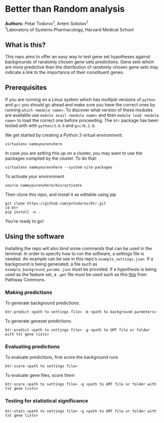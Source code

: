 # Better than Random analysis

**Authors:** Petar Todorov<sup>1</sup>, Artem Sokolov<sup>1</sup><br />
<sup>1</sup>Laboratory of Systems Pharmacology, Harvard Medical School

## What is this?

This repo aims to offer an easy way to test gene set hypotheses against
backgrounds of randomly chosen gene sets predictions. Gene sets which are more
predictive than the distribution of randomly chosen gene sets may indicate a
link to the importance of their constituent genes.

## Prerequisites

If you are running on a Linux system which has multiple versions of `python` and `gcc` you should go ahead and make sure you have the correct ones by running `which <module name>`. To discover what version of these modules are available use `module avail <module name>` and then `module load <module name>` to load the correct one before proceeding. The `btr` package has been tested with with `python/3.6.0` and `gcc/6.2.0`.

We get started by creating a Python 3 virtual environment.

    virtualenv nameyourenvhere

In case you are setting this up on a cluster, you may want to use the packages
compiled by the cluster. To do that:

    virtualenv nameyourenvhere --system-site-packages

To activate your environment

    source nameyourenvhere/bin/activate

Then clone this repo, and install it as editable using pip

    git clone https://github.com/pvtodorov/btr.git
    cd btr
    pip install -e .

You're ready to go!


## Using the software

Installing the repo will also bind some commands that can be used in the terminal.
In order to specify how to run the software, a settings file is needed. An example
can be see in this repo's `example_settings.json`. If a background is being generated,
a file such as `example_background_params.json` must be provided. If a hypothesis is being
used as the feature set, a `.gmt` file must be used such as this [this](http://www.pathwaycommons.org/archives/PC2/v10/PathwayCommons10.reactome.uniprot.gmt.gz) from Pathway Commons. 

### Making predictions

To generate background predictions:

    btr-predict <path to settings file> -b <path to background parmeters>

To generate geneset predictions:

    btr-predict <path to settings file> -g <path to GMT file or folder with txt gene lists>


### Evaluating predictions

To evaluate predictions, first score the background runs

    btr-score <path to settings file>

To evaluate gene files, score them

    btr-score <path to settings file> -g <path to GMT file or folder with txt gene lists>


### Testing for statistical significance

    btr-stats <path to settings file> -g <path to GMT file or folder with txt gene lists>
